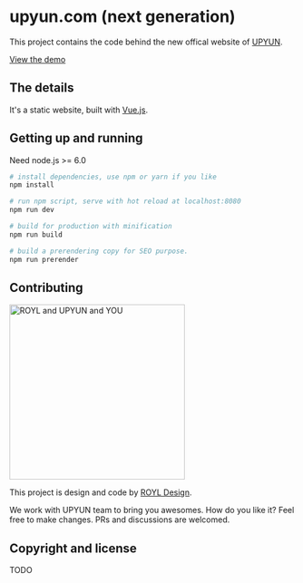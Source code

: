 # upyun.com (next generation)

This project contains the code behind the new offical website of [UPYUN](https://www.upyun.com).

[View the demo](http://upyun.royl.design/)

## The details

It's a static website, built with [Vue.js](https://vuejs.org/).

## Getting up and running

Need node.js >= 6.0

``` bash
# install dependencies, use npm or yarn if you like
npm install

# run npm script, serve with hot reload at localhost:8080
npm run dev

# build for production with minification
npm run build

# build a prerendering copy for SEO purpose.
npm run prerender
```

## Contributing

<img width="309" src="https://rawgit.com/nemoalex/upyun.com/master/you.png" alt="ROYL and UPYUN and YOU">

This project is design and code by [ROYL Design](http://royldesign.com/).

We work with UPYUN team to bring you awesomes. How do you like it? Feel free to make changes. PRs and discussions are welcomed.

## Copyright and license

TODO
